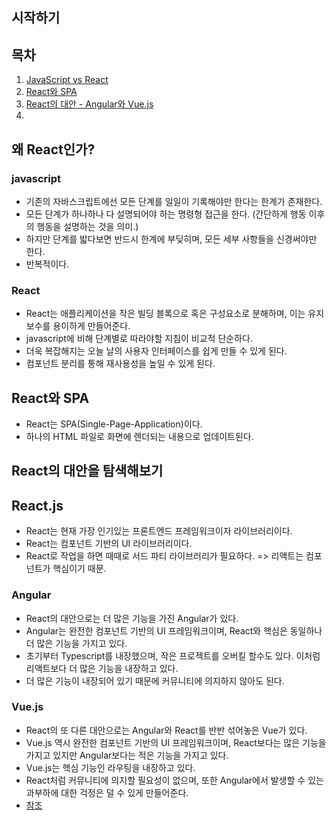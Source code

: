 ## 시작하기

## 목차

1. [JavaScript vs React](#왜_React인가?)
2. [React와 SPA](#React와_SPA)
3. [React의 대안 - Angular와 Vue.js ](#React의_대안을_탐색해보기)
4.

## 왜 React인가?

### javascript

- 기존의 자바스크립트에선 모든 단계를 일일이 기록해야만 한다는 한계가 존재한다.
- 모든 단계가 하나하나 다 설명되어야 하는 명령형 접근을 한다. (간단하게 행동 이후의 행동을 설명하는 것을 의미.)
- 하지만 단계를 밟다보면 반드시 한계에 부딪히며, 모든 세부 사항들을 신경써야만 한다.
- 반복적이다.

### React

- React는 애플리케이션을 작은 빌딩 블록으로 혹은 구성요소로 분해하며, 이는 유지보수를 용이하게 만들어준다.
- javascript에 비해 단계별로 따라야할 지침이 비교적 단순하다.
- 더욱 복잡해지는 오늘 날의 사용자 인터페이스를 쉽게 만들 수 있게 된다.
- 컴포넌트 분리를 통해 재사용성을 높일 수 있게 된다.

## React와 SPA

- React는 SPA(Single-Page-Application)이다.
- 하나의 HTML 파일로 화면에 렌더되는 내용으로 업데이트된다.

## React의 대안을 탐색해보기

## React.js

- React는 현재 가장 인기있는 프론트엔드 프레임워크이자 라이브러리이다.
- React는 컴포넌트 기반의 UI 라이브러리이다.
- React로 작업을 하면 때때로 서드 파티 라이브러리가 필요하다. => 리액트는 컴포넌트가 핵심이기 때문.

### Angular

- React의 대안으로는 더 많은 기능을 가진 Angular가 있다.
- Angular는 완전한 컴포넌트 기반의 UI 프레임워크이며, React와 핵심은 동일하나 더 많은 기능을 가지고 있다.
- 초기부터 Typescript를 내장했으며, 작은 프로젝트를 오버킬 할수도 있다. 이처럼 리액트보다 더 많은 기능을 내장하고 있다.
- 더 많은 기능이 내장되어 있기 때문에 커뮤니티에 의지하지 않아도 된다.

### Vue.js

- React의 또 다른 대안으로는 Angular와 React를 반반 섞어놓은 Vue가 있다.
- Vue.js 역시 완전한 컴포넌트 기반의 UI 프레임워크이며, React보다는 많은 기능을 가지고 있지만 Angular보다는 적은 기능을 가지고 있다.
- Vue.js는 핵심 기능인 라우팅을 내장하고 있다.
- React처럼 커뮤니티에 의지할 필요성이 없으며, 또한 Angular에서 발생할 수 있는 과부하에 대한 걱정은 덜 수 있게 만들어준다.
- [참조](https://academind.com/tutorials/angular-vs-react-vs-vue-my-thoughts)
